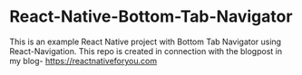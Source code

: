# React-Native-Bottom-Tab-Navigator
This is an example React Native project with Bottom Tab Navigator using React-Navigation.
This repo is created in connection with the blogpost in my blog- https://reactnativeforyou.com
